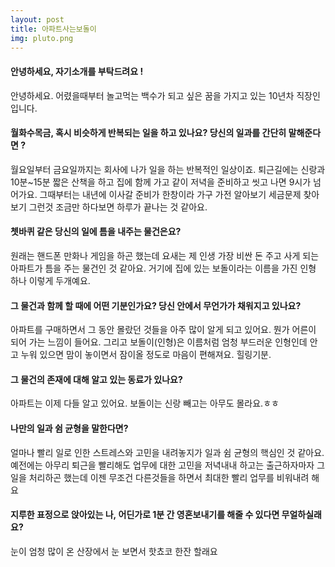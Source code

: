 ```yaml
---
layout: post
title: 아파트사는보돌이
img: pluto.png 
---
```



#### 안녕하세요, 자기소개를 부탁드려요 !
안녕하세요. 어렸을때부터 놀고먹는 백수가 되고 싶은 꿈을 가지고 있는 10년차 직장인입니다.

#### 월화수목금, 혹시 비슷하게 반복되는 일을 하고 있나요? 당신의 일과를 간단히 말해준다면 ?
월요일부터 금요일까지는 회사에 나가 일을 하는 반복적인 일상이죠. 퇴근길에는 신랑과 10분~15분 짧은 산책을 하고 집에 함께 가고 같이 저녁을 준비하고 씻고 나면 9시가 넘어가요. 그때부터는 내년에 이사갈 준비가 한창이라 가구 가전 알아보기 세금문제 찾아보기 그런것 조금만 하다보면 하루가 끝나는 것 같아요.

#### 쳇바퀴 같은 당신의 일에 틈을 내주는 물건은요?
원래는 핸드폰 만화나 게임을 하곤 했는데 요새는 제 인생 가장 비싼 돈 주고 사게 되는 아파트가 틈을 주는 물건인 것 같아요. 거기에 집에 있는 보돌이라는 이름을 가진 인형 하나 이렇게 두개예요.

#### 그 물건과 함께 할 때에 어떤 기분인가요? 당신 안에서 무언가가 채워지고 있나요?

아파트를 구매하면서 그 동안 몰랐던 것들을 아주 많이 알게 되고 있어요. 뭔가 어른이 되어 가는 느낌이 들어요. 그리고 보돌이(인형)은 이름처럼 엄청 부드러운 인형인데 안고 누워 있으면 맘이 놓이면서 잠이올 정도로 마음이 편해져요. 힐링기분.

#### 그 물건의 존재에 대해 알고 있는 동료가 있나요?

아파트는 이제 다들 알고 있어요. 보돌이는 신랑 빼고는 아무도 몰라요.ㅎㅎ

#### 나만의 일과 쉼 균형을 말한다면?
얼마나 빨리 일로 인한 스트레스와 고민을 내려놓지가 일과 쉼 균형의 핵심인 것 같아요. 예전에는 아무리 퇴근을 빨리해도 업무에 대한 고민을 저녁내내 하고는 출근하자마자 그 일을 처리하곤 했는데 이젠 무조건 다른것들을 하면서 최대한 빨리 업무를 비워내려 해요

#### 지루한 표정으로 앉아있는 나, 어딘가로 1분 간 영혼보내기를 해줄 수 있다면 무얼하실래요?
눈이 엄청 많이 온 산장에서 눈 보면서 핫쵸코 한잔 할래요


